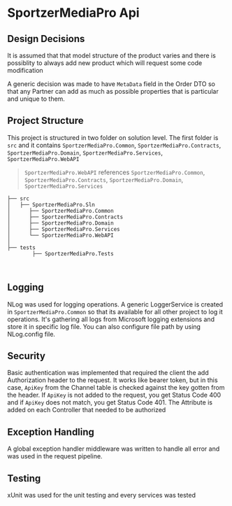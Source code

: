 # SportzerMediaPro Api

## Design Decisions

It is assumed that that model structure of the product varies and there is possiblity to always add new product which will request some code modification

A generic decision was made to have `MetaData` field in the Order DTO so that any Partner can add as much as possible properties that is particular and unique to them.
## Project Structure
This project is structured in two folder on solution level. The first folder is `src` and it contains `SportzerMediaPro.Common`, `SportzerMediaPro.Contracts`, `SportzerMediaPro.Domain`, `SportzerMediaPro.Services`, `SportzerMediaPro.WebAPI`
> `SportzerMediaPro.WebAPI` references `SportzerMediaPro.Common`, `SportzerMediaPro.Contracts`, `SportzerMediaPro.Domain`, `SportzerMediaPro.Services`

```.
├── src
│   ├── SportzerMediaPro.Sln
│      ├── SportzerMediaPro.Common
│      ├── SportzerMediaPro.Contracts
│      ├── SportzerMediaPro.Domain
│      ├── SportzerMediaPro.Services
│      └── SportzerMediaPro.WebAPI
│    
├── tests
        ├── SportzerMediaPro.Tests
    
  

 ```
 
## Logging
 
NLog was used for logging operations. A generic LoggerService is created in `SportzerMediaPro.Common` so that its available for all other project to log it operations. It's gathering all logs from Microsoft logging extensions and store it in specific log file. You can also configure file path by using NLog.config file.

## Security

Basic authentication was implemented that required the client the add Authorization header to the request. It works like bearer token, but in this case, `ApiKey` from the Channel table is checked against the key gotten from the header. If `ApiKey` is not added to the request, you get Status Code 400 and if `ApiKey` does not match, you get Status Code 401. The Attribute is added on each Controller that needed to be authorized

## Exception Handling
A global exception handler middleware was written to handle all error and was used in the request pipeline.

## Testing
xUnit was used for the unit testing and every services was tested

